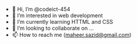- 👋 Hi, I’m @codeict-454
- 👀 I’m interested in web development
- 🌱 I’m currently learning HTTML and CSS
- 💞️ I’m looking to collaborate on ...
- 📫 How to reach me (maheer.sazid@gmail.com)

<!---
codeict-454/codeict-454 is a ✨ special ✨ repository because its `README.md` (this file) appears on your GitHub profile.
You can click the Preview link to take a look at your changes.
--->
